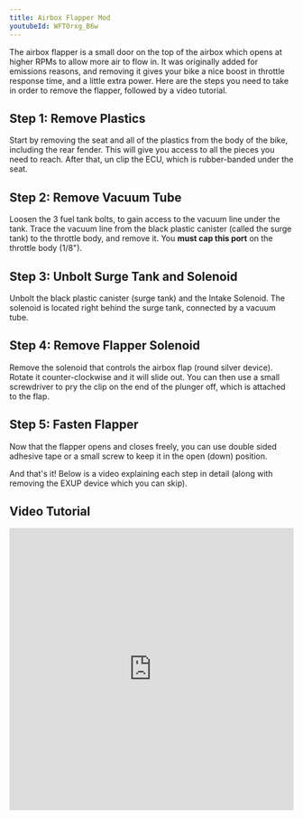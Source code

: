 ```yaml
---
title: Airbox Flapper Mod
youtubeId: WFTOrxg_B6w
---
```


The airbox flapper is a small door on the top of the airbox which opens at higher RPMs to allow more air to flow in. It was originally added for emissions reasons, and removing it gives your bike a nice boost in throttle response time, and a little extra power. Here are the steps you need to take in order to remove the flapper, followed by a video tutorial.

## Step 1: Remove Plastics

Start by removing the seat and all of the plastics from the body of the bike, including the rear fender. This will give you access to all the pieces you need to reach. After that, un clip the ECU, which is rubber-banded under the seat.

## Step 2: Remove Vacuum Tube

Loosen the 3 fuel tank bolts, to gain access to the vacuum line under the tank. Trace the vacuum line from the black plastic canister (called the surge tank) to the throttle body, and remove it. You **must cap this port** on the throttle body (1/8").

## Step 3: Unbolt Surge Tank and Solenoid

Unbolt the black plastic canister (surge tank) and the Intake Solenoid. The solenoid is located right behind the surge tank, connected by a vacuum tube.

## Step 4: Remove Flapper Solenoid

Remove the solenoid that controls the airbox flap (round silver device). Rotate it counter-clockwise and it will slide out. You can then use a small screwdriver to pry the clip on the end of the plunger off, which is attached to the flap.

## Step 5: Fasten Flapper

Now that the flapper opens and closes freely, you can use double sided adhesive tape or a small screw to keep it in the open (down) position.


And that's it! Below is a video explaining each step in detail (along with removing the EXUP device which you can skip).


## Video Tutorial

<iframe width='100%' height='500' src='https://www.youtube.com/embed/WFTOrxg_B6w' frameborder='0' allowfullscreen></iframe>


